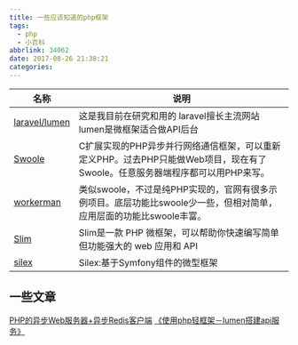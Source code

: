 ```yaml
---
title: 一些应该知道的php框架
tags:
  - php
  - 小百科
abbrlink: 34062
date: 2017-08-26 21:38:21
categories:
---
```


|名称|说明|
|--|--|
|[laravel/lumen](https://laravel-china.org/)|这是我目前在研究和用的 laravel擅长主流网站 lumen是微框架适合做API后台|
|[Swoole](http://www.swoole.com/)|C扩展实现的PHP异步并行网络通信框架，可以重新定义PHP。过去PHP只能做Web项目，现在有了Swoole。任意服务器端程序都可以用PHP来写。|
|[workerman](http://www.workerman.net/)|类似swoole，不过是纯PHP实现的，官网有很多示例项目。底层功能比swoole少一些，但相对简单，应用层面的功能比swoole丰富。|
|[Slim](http://www.slimphp.net/)|Slim是一款 PHP 微框架，可以帮助你快速编写简单但功能强大的 web 应用和 API|
|[silex](https://silex.symfony.com/)|Silex:基于Symfony组件的微型框架|


## 一些文章
[PHP的异步Web服务器+异步Redis客户端](https://my.oschina.net/matyhtf/blog/338800)
[《使用php轻框架－lumen搭建api服务》](http://www.jianshu.com/p/bba4239c7c03)

